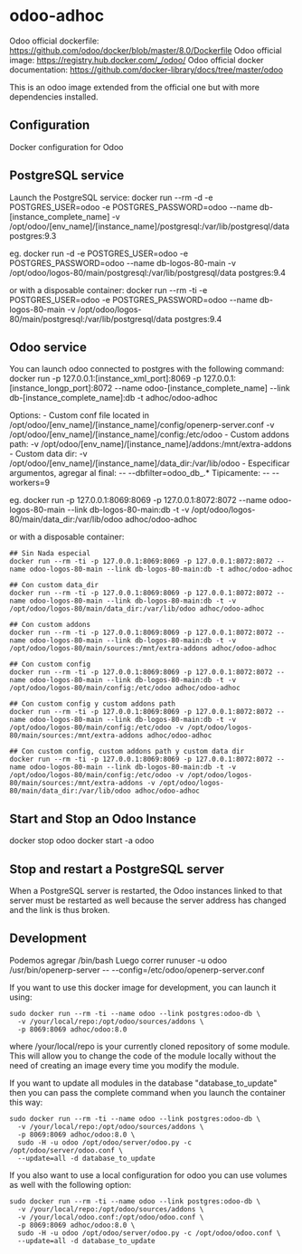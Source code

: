 odoo-adhoc
==========

Odoo official dockerfile: https://github.com/odoo/docker/blob/master/8.0/Dockerfile
Odoo official image: https://registry.hub.docker.com/_/odoo/
Odoo official docker documentation: https://github.com/docker-library/docs/tree/master/odoo

This is an odoo image extended from the official one but with more dependencies installed.

Configuration
-------------

Docker configuration for Odoo

PostgreSQL service
------------------
Launch the PostgreSQL service:
    docker run --rm -d -e POSTGRES_USER=odoo -e POSTGRES_PASSWORD=odoo --name db-[instance_complete_name] -v /opt/odoo/[env_name]/[instance_name]/postgresql:/var/lib/postgresql/data postgres:9.3

eg.
    docker run -d -e POSTGRES_USER=odoo -e POSTGRES_PASSWORD=odoo --name db-logos-80-main -v /opt/odoo/logos-80/main/postgresql:/var/lib/postgresql/data postgres:9.4

or with a disposable container:
    docker run --rm -ti -e POSTGRES_USER=odoo -e POSTGRES_PASSWORD=odoo --name db-logos-80-main -v /opt/odoo/logos-80/main/postgresql:/var/lib/postgresql/data postgres:9.4

Odoo service
------------
You can launch odoo connected to postgres with the following command:
    docker run -p 127.0.0.1:[instance_xml_port]:8069 -p 127.0.0.1:[instance_longp_port]:8072 --name odoo-[instance_complete_name] --link db-[instance_complete_name]:db -t adhoc/odoo-adhoc

Options:
    - Custom conf file located in /opt/odoo/[env_name]/[instance_name]/config/openerp-server.conf
        -v /opt/odoo/[env_name]/[instance_name]/config:/etc/odoo
    - Custom addons path:
        -v /opt/odoo/[env_name]/[instance_name]/addons:/mnt/extra-addons
    - Custom data dir:
        -v /opt/odoo/[env_name]/[instance_name]/data_dir:/var/lib/odoo
    - Especificar argumentos, agregar al final:
        -- --dbfilter=odoo_db_.*
        Tipicamente:
            -- --workers=9

eg.
    docker run -p 127.0.0.1:8069:8069 -p 127.0.0.1:8072:8072 --name odoo-logos-80-main --link db-logos-80-main:db -t -v /opt/odoo/logos-80/main/data_dir:/var/lib/odoo adhoc/odoo-adhoc

or with a disposable container:
    
    ## Sin Nada especial
    docker run --rm -ti -p 127.0.0.1:8069:8069 -p 127.0.0.1:8072:8072 --name odoo-logos-80-main --link db-logos-80-main:db -t adhoc/odoo-adhoc

    ## Con custom data_dir
    docker run --rm -ti -p 127.0.0.1:8069:8069 -p 127.0.0.1:8072:8072 --name odoo-logos-80-main --link db-logos-80-main:db -t -v /opt/odoo/logos-80/main/data_dir:/var/lib/odoo adhoc/odoo-adhoc
    
    ## Con custom addons 
    docker run --rm -ti -p 127.0.0.1:8069:8069 -p 127.0.0.1:8072:8072 --name odoo-logos-80-main --link db-logos-80-main:db -t -v /opt/odoo/logos-80/main/sources:/mnt/extra-addons adhoc/odoo-adhoc
    
    ## Con custom config
    docker run --rm -ti -p 127.0.0.1:8069:8069 -p 127.0.0.1:8072:8072 --name odoo-logos-80-main --link db-logos-80-main:db -t -v /opt/odoo/logos-80/main/config:/etc/odoo adhoc/odoo-adhoc
    
    ## Con custom config y custom addons path
    docker run --rm -ti -p 127.0.0.1:8069:8069 -p 127.0.0.1:8072:8072 --name odoo-logos-80-main --link db-logos-80-main:db -t -v /opt/odoo/logos-80/main/config:/etc/odoo -v /opt/odoo/logos-80/main/sources:/mnt/extra-addons adhoc/odoo-adhoc
    
    ## Con custom config, custom addons path y custom data dir
    docker run --rm -ti -p 127.0.0.1:8069:8069 -p 127.0.0.1:8072:8072 --name odoo-logos-80-main --link db-logos-80-main:db -t -v /opt/odoo/logos-80/main/config:/etc/odoo -v /opt/odoo/logos-80/main/sources:/mnt/extra-addons -v /opt/odoo/logos-80/main/data_dir:/var/lib/odoo adhoc/odoo-adhoc

Start and Stop an Odoo Instance
-------------------------------
docker stop odoo
docker start -a odoo

Stop and restart a PostgreSQL server
------------------------------------
When a PostgreSQL server is restarted, the Odoo instances linked to that server must be restarted as well because the server address has changed and the link is thus broken.

Development
-----------
  Podemos agregar /bin/bash
  Luego correr
  runuser -u odoo /usr/bin/openerp-server -- --config=/etc/odoo/openerp-server.conf

If you want to use this docker image for development, you can launch it using:

    sudo docker run --rm -ti --name odoo --link postgres:odoo-db \
      -v /your/local/repo:/opt/odoo/sources/addons \
      -p 8069:8069 adhoc/odoo:8.0

where /your/local/repo is your currently cloned repository of some module. This will allow you to change the code of the module locally without the need of creating an image every time you modify the module.

If you want to update all modules in the database "database_to_update" then you can pass the complete command when you launch the container this way:

    sudo docker run --rm -ti --name odoo --link postgres:odoo-db \
      -v /your/local/repo:/opt/odoo/sources/addons \
      -p 8069:8069 adhoc/odoo:8.0 \
      sudo -H -u odoo /opt/odoo/server/odoo.py -c /opt/odoo/server/odoo.conf \
      --update=all -d database_to_update

If you also want to use a local configuration for odoo you can use volumes as well with the following option:

    sudo docker run --rm -ti --name odoo --link postgres:odoo-db \
      -v /your/local/repo:/opt/odoo/sources/addons \
      -v /your/local/odoo.conf:/opt/odoo/odoo.conf \
      -p 8069:8069 adhoc/odoo:8.0 \
      sudo -H -u odoo /opt/odoo/server/odoo.py -c /opt/odoo/odoo.conf \
      --update=all -d database_to_update

